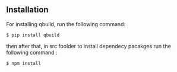 ## Installation
For installing qbuild, run the following command:
```
$ pip install qbuild
```

then after that, in src foolder to install dependecy pacakges run the following command :
```
$ npm install
```

